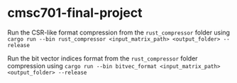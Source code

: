 # cmsc701-final-project

Run the CSR-like format compression from the `rust_compressor` folder using `cargo run --bin rust_compressor <input_matrix_path> <output_folder> --release`

Run the bit vector indices format from the `rust_compressor` folder compression using `cargo run --bin bitvec_format <input_matrix_path> <output_folder> --release`
